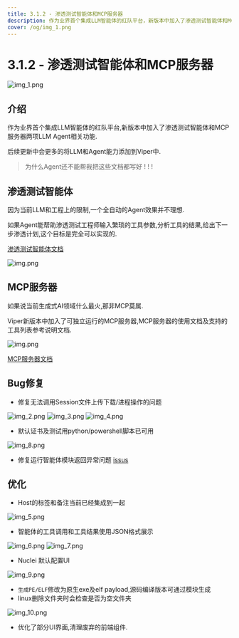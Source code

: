 ```yaml
---
title: 3.1.2 - 渗透测试智能体和MCP服务器
description: 作为业界首个集成LLM智能体的红队平台，新版本中加入了渗透测试智能体和MCP服务器两项LLM Agent相关功能。
cover: /og/img_1.png
---
```


# 3.1.2 - 渗透测试智能体和MCP服务器

![img_1.png](3_1_2_Pentest_Agent_and_MCP_server/img_1.png)

## 介绍

作为业界首个集成LLM智能体的红队平台,新版本中加入了渗透测试智能体和MCP服务器两项LLM Agent相关功能.

后续更新中会更多的将LLM和Agent能力添加到Viper中.

> 为什么Agent还不能帮我把这些文档都写好 ! ! !

## 渗透测试智能体

因为当前LLM和工程上的限制,一个全自动的Agent效果并不理想.

如果Agent能帮助渗透测试工程师输入繁琐的工具参数,分析工具的结果,给出下一步渗透计划,这个目标是完全可以实现的.

[渗透测试智能体文档](./../module/AI_Agent_Session_LangGraph_Pentest.md)

![img.png](../module/img/AI_Agent_Session_LangGraph_Pentest/img.png)

## MCP服务器

如果说当前生成式AI领域什么最火,那非MCP莫属.

Viper新版本中加入了可独立运行的MCP服务器,MCP服务器的使用文档及支持的工具列表参考说明文档.

![img.png](../guide/webp/mcpserver/img_2.png)

[MCP服务器文档](./../guide/mcpserver.md)

## Bug修复

- 修复无法调用Session文件上传下载/进程操作的问题

![img_2.png](3_1_2_Pentest_Agent_and_MCP_server/img_2.png)
![img_3.png](3_1_2_Pentest_Agent_and_MCP_server/img_3.png)
![img_4.png](3_1_2_Pentest_Agent_and_MCP_server/img_4.png)

- 默认证书及测试用python/powershell脚本已可用

![img_8.png](3_1_2_Pentest_Agent_and_MCP_server/img_8.png)

- 修复运行智能体模块返回异常问题 [issus](https://github.com/FunnyWolf/Viper/issues/238)

## 优化

- Host的标签和备注当前已经集成到一起

![img_5.png](3_1_2_Pentest_Agent_and_MCP_server/img_5.png)

- 智能体的工具调用和工具结果使用JSON格式展示

![img_6.png](3_1_2_Pentest_Agent_and_MCP_server/img_6.png)
![img_7.png](3_1_2_Pentest_Agent_and_MCP_server/img_7.png)

- Nuclei 默认配置UI

![img_9.png](3_1_2_Pentest_Agent_and_MCP_server/img_9.png)

- `生成PE/ELF`修改为原生exe及elf payload,源码编译版本可通过模块生成
- linux删除文件夹时会检查是否为空文件夹

![img_10.png](3_1_2_Pentest_Agent_and_MCP_server/img_10.png)

- 优化了部分UI界面,清理废弃的前端组件.
